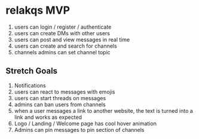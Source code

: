 # relakqs MVP
1. users can login / register / authenticate
2. users can create DMs with other users
3. users can post and view messages in real time
4. users can create and search for channels
5. channels admins can set channel topic

## Stretch Goals
1. Notifications
2. users can react to messages with emojis
3. users can start threads on messages
4. admins can ban users from channels
5. when a user messages a link to another website, the text is turned into a link and works as expected
6. Logo / Landing / Welcome page has cool hover animation
7. Admins can pin messages to pin section of channels
